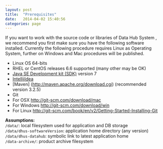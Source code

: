 ```yaml
---
layout: post
title:  "Prerequisites"
date:   2014-04-02 15:40:56
categories: page
---
```


If you want to work with the source code or libraries of Data Hub System , we recommend you first make sure you have the following software installed. Currently the following procedure requires Linux as Operating System, further on  Windows and Mac procedures will be published.     

* Linux OS  64-bits
* RHEL or CentOS releases 6.6 supported (many other may be OK)   
* [Java SE Development kit (SDK)](http://www.oracle.com/technetwork/java/javase/downloads/index.html) version 7
* [IntellijIdea](https://www.jetbrains.com/idea/download/)
* [Maven] (http://maven.apache.org/download.cgi) (recommended version 3.2.5)
* Git
 * For OSX  http://git-scm.com/download/mac
 * For Windows http://git-scm.com/download/win
 * For Linux http://git-scm.com/book/en/v2/Getting-Started-Installing-Git       

**Assumptions:**      
`/data/`: local filesystem used for application and DB storage   
`/data/dhus-softwareVersion`: application home directory (any version)   
`/data/dhus-datahub`: symbolic link to latest application home   
`/data-archive/`: product archive filesystem   

